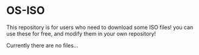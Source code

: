 # OS-ISO
This repository is for users who need to download some ISO files! you can use these for free, and modify them in your own repository!

Currently there are no files...
